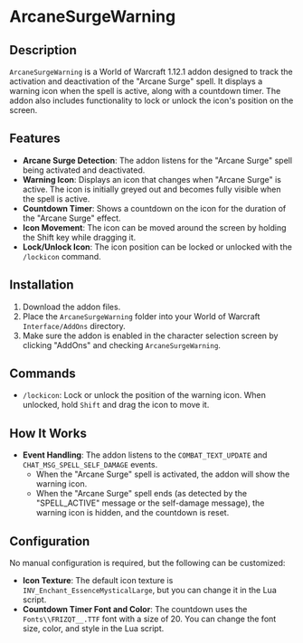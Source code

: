 # ArcaneSurgeWarning

## Description

`ArcaneSurgeWarning` is a World of Warcraft 1.12.1 addon designed to track the activation and deactivation of the "Arcane Surge" spell. It displays a warning icon when the spell is active, along with a countdown timer. The addon also includes functionality to lock or unlock the icon's position on the screen.

## Features

- **Arcane Surge Detection**: The addon listens for the "Arcane Surge" spell being activated and deactivated.
- **Warning Icon**: Displays an icon that changes when "Arcane Surge" is active. The icon is initially greyed out and becomes fully visible when the spell is active.
- **Countdown Timer**: Shows a countdown on the icon for the duration of the "Arcane Surge" effect.
- **Icon Movement**: The icon can be moved around the screen by holding the Shift key while dragging it.
- **Lock/Unlock Icon**: The icon position can be locked or unlocked with the `/lockicon` command.

## Installation

1. Download the addon files.
2. Place the `ArcaneSurgeWarning` folder into your World of Warcraft `Interface/AddOns` directory.
3. Make sure the addon is enabled in the character selection screen by clicking "AddOns" and checking `ArcaneSurgeWarning`.

## Commands

- `/lockicon`: Lock or unlock the position of the warning icon. When unlocked, hold `Shift` and drag the icon to move it.

## How It Works

- **Event Handling**: The addon listens to the `COMBAT_TEXT_UPDATE` and `CHAT_MSG_SPELL_SELF_DAMAGE` events.
  - When the "Arcane Surge" spell is activated, the addon will show the warning icon.
  - When the "Arcane Surge" spell ends (as detected by the "SPELL_ACTIVE" message or the self-damage message), the warning icon is hidden, and the countdown is reset.

## Configuration

No manual configuration is required, but the following can be customized:
- **Icon Texture**: The default icon texture is `INV_Enchant_EssenceMysticalLarge`, but you can change it in the Lua script.
- **Countdown Timer Font and Color**: The countdown uses the `Fonts\\FRIZQT__.TTF` font with a size of 20. You can change the font size, color, and style in the Lua script.